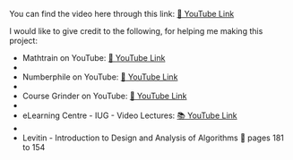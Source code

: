 You can find the video here through this link: [🎥 YouTube Link](https://youtu.be/Iqo6BUYzw2s?si=RohcGZki4PbT7YEx)

I would like to give credit to the following, for helping me making this project:

- Mathtrain on YouTube: [🔢 YouTube Link](https://youtu.be/xrUCL7tGKaI?si=SqDS73-Af5YKBUnO)
- 
- Numberphile on YouTube: [🔢 YouTube Link](https://youtu.be/HJ_PP5rqLg0?si=Dl2POB2EAJbYIglQ)
- 
- Course Grinder on YouTube: [🔢 YouTube Link](https://youtu.be/2qCr8H6tU44?si=cEMpjOjmAv7jGyCv)
- 
- eLearning Centre - IUG - Video Lectures: [📚 YouTube Link](https://youtu.be/IsHitQucyt8?si=IJBR2jOb1KFaaGcE)
- 
- Levitin - Introduction to Design and Analysis of Algorithms 📖 pages 181 to 154

